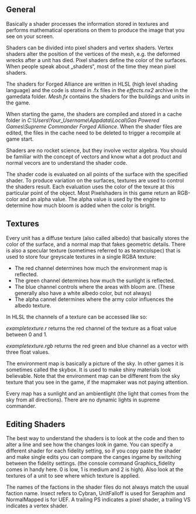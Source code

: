 ## General

Basically a shader processes the information stored in textures and
performs mathematical operations on them to produce the image that you
see on your screen.

Shaders can be divided into pixel shaders and vertex shaders. Vertex
shaders alter the position of the vertices of the mesh, e.g. the
deformed wrecks after a unit has died. Pixel shaders define the color of
the surfaces. When people speak about „shaders“, most of the time they
mean pixel shaders.

The shaders for Forged Alliance are written in HLSL (high level shading
language) and the code is stored in .fx files in the *effects.nx2*
archive in the gamedata folder. *Mesh.fx* contains the shaders for the
buildings and units in the game.

When starting the game, the shaders are compiled and stored in a cache
folder in *C:\\Users\\Your_Username\\Appdata\\Local\\Gas Powered
Games\\Supreme Commander Forged Alliance*. When the shader files are
edited, the files in the cache need to be deleted to trigger a recompile
at game start.

Shaders are no rocket science, but they involve vector algebra. You
should be familiar with the concept of vectors and know what a dot
product and normal vecors are to understand the shader code.

The shader code is evaluated on all points of the surface with the
specified shader. To produce variation on the surfaces, textures are
used to control the shaders result. Each evaluation uses the color of
the texure at this particular point of the object. Most Pixelshaders in
this game return an RGB-color and an alpha value. The alpha value is
used by the engine to determine how much bloom is added when the color
is bright.

## Textures

Every unit has a diffuse texture (also called albedo) that basically
stores the color of the surface, and a normal map that fakes geometric
details. There is also a specular texture (sometimes referred to as
teamcolspec) that is used to store four greyscale textures in a single
RGBA texture:

-   The red channel determines how much the environment map is
    reflected.
-   The green channel determines how much the sunlight is reflected.
-   The blue channel controls where the areas with bloom are. (These
    generally also have a white albedo color, but not always)
-   The alpha cannel determines where the army color influences the
    albedo texture.

In HLSL the channels of a texture can be accessed like so:

*exampletexture.r* returns the red channel of the texture as a float
value between 0 and 1.

*exampletexture.rgb* returns the red green and blue channel as a vector
with three float values.

The environment map is basically a picture of the sky. In other games it
is sometimes called the skybox. It is used to make shiny materials look
believable. Note that the environment map can be different from the sky
texture that you see in the game, if the mapmaker was not paying
attention.

Every map has a sunlight and an ambientlight (the light that comes from
the sky from all directions). There are no dynamic lights in supreme
commander.

## Editing Shaders

The best way to understand the shaders is to look at the code and then
to alter a line and see how the changes look in game. You can specify a
different shader for each fidelity setting, so if you copy paste the
shader and make single edits you can compare the canges ingame by
switching between the fidelity settings. (the console command
Graphics_fidelity comes in handy here. 0 is low, 1 is medium and 2 is
high). Also look at the textures of a unit to see where which texture is
applied.

The names of the factions in the shader files do not always match the
usual faction name. Insect refers to Cybran, UnitFalloff is used for
Seraphim and NormalMapped is for UEF. A trailing PS indicates a pixel
shader, a trailing VS indicates a vertex shader.
